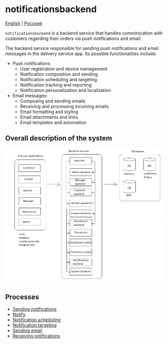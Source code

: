 # notificationsbackend

[English](notificationsbackend.md) | [Русский](notificationsbackend.ru.md)

`notificationsbackend` is a backend service that handles comminication with customers regarding their orders via push notifications and email.

The backend service responsible for sending push notifications and email messages in the delivery service app. Its possible functionalities include:

- Push notifications:
    - User registration and device management
    - Notification composition and sending
    - Notification scheduling and targeting
    - Notification tracking and reporting
    - Notification personalization and localization
- Email messages:
    - Composing and sending emails
    - Receiving and processing incoming emails
    - Email formatting and styling
    - Email attachments and links
    - Email templates and automation

## Overall description of the system 

![system_overall](../img/system_overall.png)

## Processes 

- [Sending notifications](../processes/systembackend/sendnotifications.md)
- [Notify](../processes/notificationsbackend/notify.md)
- [Notification scheduling](../processes/notificationsbackend/notificationscheduling.md)
- [Notification targeting](../processes/notificationsbackend/notificationtargeting.md)
- [Sending email](../processes/notificationsbackend/sendemail.md)
- [Receiving notifications](../processes/notificationsbackend/getnotified.md)
